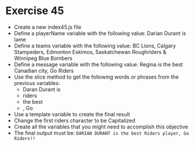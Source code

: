# Exercise 45

* Create a new index45.js file
* Define a playerName variable with the following value: Darian Durant is lame 
* Define a teams variable with the following value: BC Lions, Calgary Stampeders, Edmonton Eskimos, Saskatchewan Roughriders & Winnipeg Blue Bombers
* Define a message variable with the following value: Regina is the best Canadian city, Go Riders
* Use the slice method to get the following words or phrases from the previous variables:
  * Daran Durant is
  * riders
  * the best
  * , Go
* Use a template variable to create the final result
* Change the first riders character to be Capitalized
* Create all the variables that you might need to accomplish this objective
* The final output must be: `DARIAN DURANT is the best Riders player, Go Riders!!`